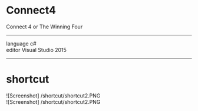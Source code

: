 # Connect4
Connect 4 or The Winning Four

---
language c# <br>
editor Visual Studio 2015 <br>

---
# shortcut 
![Screenshot] /shortcut/shortcut2.PNG <br>
![Screenshot] /shortcut/shortcut2.PNG


